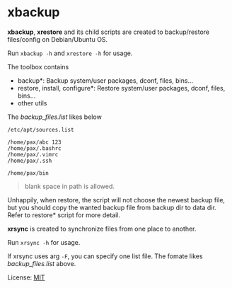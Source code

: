 # xbackup

**xbackup**, **xrestore** and its child scripts are created to backup/restore files/config on Debian/Ubuntu OS.

Run `xbackup -h` and `xrestore -h` for usage.

The toolbox contains

- backup*: Backup system/user packages, dconf, files, bins...
- restore, install, configure*: Restore system/user packages, dconf, files, bins...
- other utils

The *backup_files.list* likes below

```
/etc/apt/sources.list

/home/pax/abc 123
/home/pax/.bashrc
/home/pax/.vimrc
/home/pax/.ssh

/home/pax/bin
```

> blank space in path is allowed.

Unhappily, when restore, the script will not choose the newest backup file,
but you should copy the wanted backup file from backup dir to data dir.
Refer to restore* script for more detail.

**xrsync** is created to synchronize files from one place to another.

Run `xrsync -h` for usage.

If xrsync uses arg `-F`, you can specify one list file. The fomate likes *backup_files.list* above.

License: [MIT](https://github.com/xfally/xbackup/blob/master/LICENSE)
